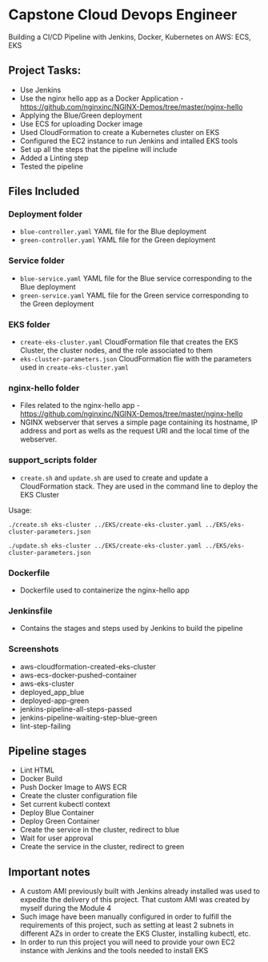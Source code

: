 # Capstone Cloud Devops Engineer
Building a CI/CD Pipeline with Jenkins, Docker, Kubernetes on AWS: ECS, EKS

## Project Tasks:

* Use Jenkins
* Use the nginx hello app as a Docker Application - <https://github.com/nginxinc/NGINX-Demos/tree/master/nginx-hello>
* Applying the Blue/Green deployment
* Use ECS for uploading Docker image
* Used CloudFormation to create a Kubernetes cluster on EKS
* Configured the EC2 instance to run Jenkins and intalled EKS tools
* Set up all the steps that the pipeline will  include
* Added a Linting step
* Tested the pipeline

## Files Included

### Deployment folder
* ``` blue-controller.yaml ``` YAML file for the Blue deployment
* ``` green-controller.yaml ``` YAML file for the Green deployment

### Service folder
* ``` blue-service.yaml ``` YAML file for the Blue service corresponding to the Blue deployment
* ``` green-service.yaml ``` YAML file for the Green service corresponding to the Green deployment

### EKS folder
* ``` create-eks-cluster.yaml ``` CloudFormation file that creates the EKS Cluster, the cluster nodes, and the role associated to them
* ``` eks-cluster-parameters.json ``` CloudFormation flie with the parameters used in ``` create-eks-cluster.yaml ```

### nginx-hello folder
* Files related to the nginx-hello app - <https://github.com/nginxinc/NGINX-Demos/tree/master/nginx-hello>
* NGINX webserver that serves a simple page containing its hostname, IP address and port as wells as the request URI and the local time of the webserver.

### support_scripts folder
* ``` create.sh ``` and ``` update.sh ``` are used to create and update a CloudFormation stack. They are used in the command line to deploy the EKS Cluster

Usage:

``` ./create.sh eks-cluster ../EKS/create-eks-cluster.yaml ../EKS/eks-cluster-parameters.json ```

``` ./update.sh eks-cluster ../EKS/create-eks-cluster.yaml ../EKS/eks-cluster-parameters.json ```

### Dockerfile
* Dockerfile used to containerize the nginx-hello app

### Jenkinsfile
* Contains the stages and steps used by Jenkins to build the pipeline

### Screenshots
* aws-cloudformation-created-eks-cluster
* aws-ecs-docker-pushed-container
* aws-eks-cluster
* deployed_app_blue
* deployed-app-green
* jenkins-pipeline-all-steps-passed
* jenkins-pipeline-waiting-step-blue-green
* lint-step-failing

## Pipeline stages
* Lint HTML
* Docker Build
* Push Docker Image to AWS ECR
* Create the cluster configuration file
* Set current kubectl context
* Deploy Blue Container
* Deploy Green Container
* Create the service in the cluster, redirect to blue
* Wait for user approval
* Create the service in the cluster, redirect to green

## Important notes

* A custom AMI previously built with Jenkins already installed was used to expedite the delivery of this project. That custom AMI was created by myself during the Module 4
* Such image have been manually configured in order to fulfill the requirements of this project, such as setting at least 2 subnets in different AZs in order to create the EKS Cluster, installing kubectl, etc.
* In order to run this project you will need to provide your own EC2 instance with Jenkins and the tools needed to install EKS
